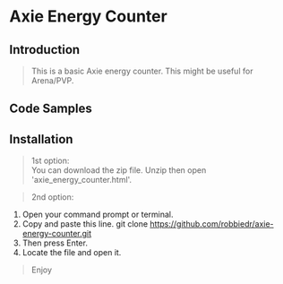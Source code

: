 # Axie Energy Counter

## Introduction

> This is a basic Axie energy counter. This might be useful for Arena/PVP.

## Code Samples



## Installation

> 1st option:  
You can download the zip file. Unzip then open 'axie_energy_counter.html'.  
  
> 2nd option:
1. Open your command prompt or terminal.  
2. Copy and paste this line. git clone https://github.com/robbiedr/axie-energy-counter.git  
3. Then press Enter.
4. Locate the file and open it.  

> Enjoy
